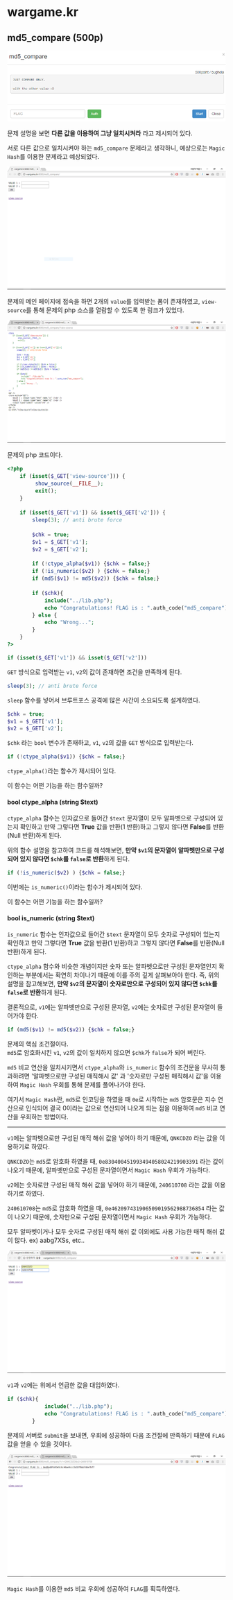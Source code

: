 ﻿# wargame.kr

## md5_compare (500p)

![Image](https://github.com/JaehunYoon/wargame.kr/blob/master/Image/08%20md5_compare/01%20Title.PNG)

문제 설명을 보면 **다른 값을 이용하여 그냥 일치시켜라** 라고 제시되어 있다.

서로 다른 값으로 일치시켜야 하는 `md5_compare` 문제라고 생각하니, 예상으로는 `Magic Hash`를 이용한 문제라고 예상되었다.

![Image](https://github.com/JaehunYoon/wargame.kr/blob/master/Image/08%20md5_compare/02%20index%20page.PNG)

문제의 메인 페이지에 접속을 하면 2개의 `value`를 입력받는 폼이 존재하였고, `view-source`를 통해 문제의 php 소스를 열람할 수 있도록 한 링크가 있었다.

![Image](https://github.com/JaehunYoon/wargame.kr/blob/master/Image/08%20md5_compare/03%20source%20code.PNG)

문제의 php 코드이다.

```php
<?php
    if (isset($_GET['view-source'])) {
         show_source(__FILE__);
         exit();
    }

    if (isset($_GET['v1']) && isset($_GET['v2'])) {
        sleep(3); // anti brute force

        $chk = true;
        $v1 = $_GET['v1'];
        $v2 = $_GET['v2'];

        if (!ctype_alpha($v1)) {$chk = false;}
        if (!is_numeric($v2) ) {$chk = false;}
        if (md5($v1) != md5($v2)) {$chk = false;}

        if ($chk){
            include("../lib.php");
            echo "Congratulations! FLAG is : ".auth_code("md5_compare");
        } else {
            echo "Wrong...";
        }
    }
?>
```

```php
if (isset($_GET['v1']) && isset($_GET['v2']))
```

`GET` 방식으로 입력받는 `v1`, `v2`의 값이 존재하면 조건을 만족하게 된다.

```php
sleep(3); // anti brute force
```

`sleep` 함수를 넣어서 브루트포스 공격에 많은 시간이 소요되도록 설계하였다.

```php
$chk = true;
$v1 = $_GET['v1'];
$v2 = $_GET['v2'];
```

`$chk` 라는 `bool` 변수가 존재하고, `v1`, `v2`의 값을 `GET` 방식으로 입력받는다.

```php
if (!ctype_alpha($v1)) {$chk = false;}
```

`ctype_alpha()`라는 함수가 제시되어 있다.

이 함수는 어떤 기능을 하는 함수일까?

#### bool ctype_alpha (string $text)

`ctype_alpha` 함수는 인자값으로 들어간 `$text` 문자열이 모두 알파벳으로 구성되어 있는지 확인하고 만약 그렇다면 **True** 값을 반환(1 반환)하고 그렇지 않다면 **False**를 반환(Null 반환)하게 된다.

위의 함수 설명을 참고하여 코드를 해석해보면, **만약 `$v1`의 문자열이 알파벳만으로 구성되어 있지 않다면 `$chk`를 `false`로 반환**하게 된다.

```php
if (!is_numeric($v2) ) {$chk = false;}
```

이번에는 `is_numeric()`이라는 함수가 제시되어 있다.

이 함수는 어떤 기능을 하는 함수일까?

#### bool is_numeric (string $text)

`is_numeric` 함수는 인자값으로 들어간 `$text` 문자열이 모두 숫자로 구성되어 있는지 확인하고 만약 그렇다면 **True** 값을 반환(1 반환)하고 그렇지 않다면 **False**를 반환(Null 반환)하게 된다.

`ctype_alpha` 함수와 비슷한 개념이지만 숫자 또는 알파벳으로만 구성된 문자열인지 확인하는 부분에서는 확연히 차이나기 때문에 이를 주의 깊게 살펴보아야 한다. 즉, 위의 설명을 참고해보면, **만약 `$v2`의 문자열이 숫자로만으로 구성되어 있지 않다면 `$chk`를 `false`로 반환**하게 된다.

결론적으로, `v1`에는 알파벳만으로 구성된 문자열, `v2`에는 숫자로만 구성된 문자열이 들어가야 한다.

```php
if (md5($v1) != md5($v2)) {$chk = false;}
```

문제의 핵심 조건절이다.<br/>
`md5`로 암호화시킨 `v1`, `v2`의 값이 일치하지 않으면 `$chk`가 `false`가 되어 버린다.

`md5` 비교 연산을 일치시키면서 `ctype_alpha`와 `is_numeric` 함수의 조건문을 무사히 통과하려면 '알파벳으로만 구성된 매직해시 값' 과 '숫자로만 구성된 매직해시 값'을 이용하여 `Magic Hash` 우회를 통해 문제를 풀어나가야 한다.

여기서 `Magic Hash`란, `md5`로 인코딩을 하였을 때 `0e`로 시작하는 `md5` 암호문은 지수 연산으로 인식되어 결국 0이라는 값으로 연산되어 나오게 되는 점을 이용하여 `md5` 비교 연산을 우회하는 방법이다.

***

`v1`에는 알파벳으로만 구성된 매직 해쉬 값을 넣어야 하기 때문에, `QNKCDZO` 라는 값을 이용하기로 하였다.

`QNKCDZO`는 `md5`로 암호화 하였을 때, `0e830400451993494058024219903391` 라는 값이 나오기 때문에, 알파벳만으로 구성된 문자열이면서 `Magic Hash` 우회가 가능하다.

`v2`에는 숫자로만 구성된 매직 해쉬 값을 넣어야 하기 때문에, `240610708` 라는 값을 이용하기로 하였다.

`240610708`는 `md5`로 암호화 하였을 때, `0e462097431906509019562988736854` 라는 값이 나오기 때문에, 숫자만으로 구성된 문자열이면서 `Magic Hash` 우회가 가능하다.

모두 알파벳이거나 모두 숫자로 구성된 매직 해쉬 값 이외에도 사용 가능한 매직 해쉬 값이 많다. ex) aabg7XSs, etc..

![Image](https://github.com/JaehunYoon/wargame.kr/blob/master/Image/08%20md5_compare/04%20md5_compare.PNG)

`v1`과 `v2`에는 위에서 언급한 값을 대입하였다.

```php
if ($chk){
            include("../lib.php");
            echo "Congratulations! FLAG is : ".auth_code("md5_compare");
        }
```

문제의 서버로 `submit`을 보내면, 우회에 성공하여 다음 조건절에 만족하기 때문에 `FLAG` 값을 얻을 수 있을 것이다.

![Image](https://github.com/JaehunYoon/wargame.kr/blob/master/Image/08%20md5_compare/05%20flag.PNG)

`Magic Hash`를 이용한 `md5` 비교 우회에 성공하여 `FLAG`를 획득하였다.